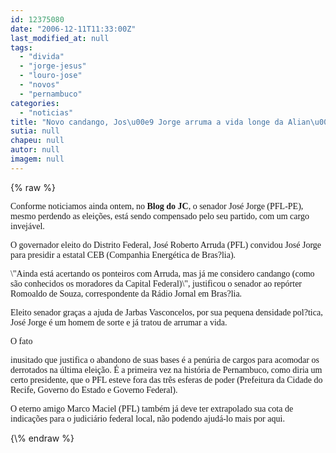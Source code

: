 ```yaml
---
id: 12375080
date: "2006-12-11T11:33:00Z"
last_modified_at: null
tags:
  - "divida"
  - "jorge-jesus"
  - "louro-jose"
  - "novos"
  - "pernambuco"
categories:
  - "noticias"
title: "Novo candango, Jos\u00e9 Jorge arruma a vida longe da Alian\u00e7a por Pernambuco"
sutia: null
chapeu: null
autor: null
imagem: null
---
```

{\% raw %}
<p><P><FONT face=Verdana>Conforme noticiamos ainda ontem, no <STRONG>Blog do JC</STRONG>, o senador José Jorge (PFL-PE), mesmo perdendo as eleições, está sendo compensado pelo seu partido, com um cargo invejável.</FONT></P></p>
<p><P><FONT face=Verdana>O governador eleito do Distrito Federal, José Roberto Arruda (PFL) convidou José Jorge para presidir a estatal CEB (Companhia Energética de Bras?lia).</FONT></P></p>
<p><P><FONT face=Verdana>\"Ainda está acertando os ponteiros com Arruda, mas já me considero candango (como são conhecidos os moradores da Capital Federal)\", justificou o senador ao repórter Romoaldo de Souza, correspondente da Rádio Jornal em Bras?lia. </FONT></P></p>
<p><P><FONT face=Verdana>Eleito senador graças a ajuda de Jarbas Vasconcelos, por sua pequena densidade pol?tica, José Jorge é um homem de sorte e já tratou de arrumar a vida.</FONT></P></p>
<p><P><FONT face=Verdana>O fato</p>
<p> inusitado que justifica o abandono de suas bases é a penúria de cargos para acomodar os derrotados na última eleição. É a primeira vez na história de Pernambuco, como diria um certo presidente, que o PFL esteve fora das três esferas de poder (Prefeitura da Cidade do Recife, Governo do Estado e Governo Federal). </FONT></P></p>
<p><P><FONT face=Verdana>O eterno amigo Marco Maciel (PFL) também já deve ter extrapolado sua cota de indicações para o judiciário federal local, não podendo ajudá-lo mais por aqui.</FONT></P> </p>
{\% endraw %}